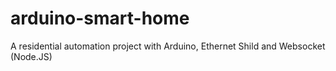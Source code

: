 # arduino-smart-home
A residential automation project with Arduino, Ethernet Shild and Websocket (Node.JS)
